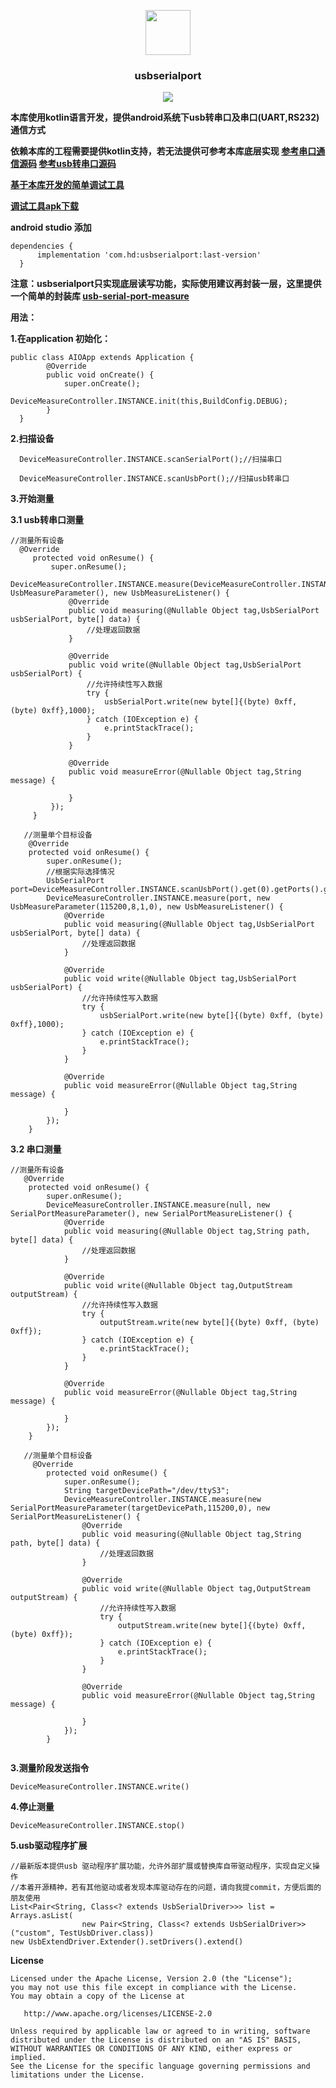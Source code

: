<p align="center">
	<img width="72" height="72" src="art/icon.png"/>
</p>
<h3 align="center">usbserialport</h3>
<p align="center">
<a href="https://github.com/HelloHuDi/usb-with-serial-port/releases" target="_blank"><img src="https://img.shields.io/badge/release-v0.4.1-blue.svg"></img></a>
</p>

**本库使用kotlin语言开发，提供android系统下usb转串口及串口(UART,RS232)通信方式**

**依赖本库的工程需要提供kotlin支持，若无法提供可参考本库底层实现 [参考串口通信源码](https://github.com/cepr/android-serialport-api) [参考usb转串口源码](https://github.com/mik3y/usb-serial-for-android)** 

**[基于本库开发的简单调试工具](https://github.com/HelloHuDi/usbSerialPortTools)**

**[调试工具apk下载](https://raw.githubusercontent.com/HelloHuDi/usbSerialPortTools/master/app/release/app-release.apk)**

**android studio 添加**

```
dependencies {
      implementation 'com.hd:usbserialport:last-version'
  }
```
**注意：usbserialport只实现底层读写功能，实际使用建议再封装一层，这里提供一个简单的封装库 [usb-serial-port-measure](MEASURE.md)**

**用法：**

**1.在application 初始化：**
```
public class AIOApp extends Application {
        @Override
        public void onCreate() {
            super.onCreate();
            DeviceMeasureController.INSTANCE.init(this,BuildConfig.DEBUG);
        }
  }
```

**2.扫描设备**
```
  DeviceMeasureController.INSTANCE.scanSerialPort();//扫描串口
  
  DeviceMeasureController.INSTANCE.scanUsbPort();//扫描usb转串口
```

**3.开始测量**

**3.1 usb转串口测量**
```
//测量所有设备
  @Override
     protected void onResume() {
         super.onResume();
         DeviceMeasureController.INSTANCE.measure(DeviceMeasureController.INSTANCE.scanUsbPort(),new UsbMeasureParameter(), new UsbMeasureListener() {
             @Override
             public void measuring(@Nullable Object tag,UsbSerialPort usbSerialPort, byte[] data) {
                 //处理返回数据
             }
 
             @Override
             public void write(@Nullable Object tag,UsbSerialPort usbSerialPort) {
                 //允许持续性写入数据
                 try {
                     usbSerialPort.write(new byte[]{(byte) 0xff, (byte) 0xff},1000);
                 } catch (IOException e) {
                     e.printStackTrace();
                 }
             }
 
             @Override
             public void measureError(@Nullable Object tag,String message) {
                
             }
         });
     }
```
```
   //测量单个目标设备 
    @Override
    protected void onResume() {
        super.onResume();
        //根据实际选择情况
        UsbSerialPort port=DeviceMeasureController.INSTANCE.scanUsbPort().get(0).getPorts().get(0);
        DeviceMeasureController.INSTANCE.measure(port, new UsbMeasureParameter(115200,8,1,0), new UsbMeasureListener() {
            @Override
            public void measuring(@Nullable Object tag,UsbSerialPort usbSerialPort, byte[] data) {
                //处理返回数据
            }

            @Override
            public void write(@Nullable Object tag,UsbSerialPort usbSerialPort) {
                //允许持续性写入数据
                try {
                    usbSerialPort.write(new byte[]{(byte) 0xff, (byte) 0xff},1000);
                } catch (IOException e) {
                    e.printStackTrace();
                }
            }

            @Override
            public void measureError(@Nullable Object tag,String message) {
                
            }
        });
    } 

```

**3.2 串口测量**
```
//测量所有设备
   @Override
    protected void onResume() {
        super.onResume();
        DeviceMeasureController.INSTANCE.measure(null, new SerialPortMeasureParameter(), new SerialPortMeasureListener() {
            @Override
            public void measuring(@Nullable Object tag,String path, byte[] data) {
                //处理返回数据
            }

            @Override
            public void write(@Nullable Object tag,OutputStream outputStream) {
                //允许持续性写入数据
                try {
                    outputStream.write(new byte[]{(byte) 0xff, (byte) 0xff});
                } catch (IOException e) {
                    e.printStackTrace();
                }
            }
                
            @Override
            public void measureError(@Nullable Object tag,String message) {

            }
        });
    }
```
```
   //测量单个目标设备 
     @Override
        protected void onResume() {
            super.onResume();
            String targetDevicePath="/dev/ttyS3";
            DeviceMeasureController.INSTANCE.measure(new SerialPortMeasureParameter(targetDevicePath,115200,0), new SerialPortMeasureListener() {
                @Override
                public void measuring(@Nullable Object tag,String path, byte[] data) {
                    //处理返回数据
                }

                @Override
                public void write(@Nullable Object tag,OutputStream outputStream) {
                    //允许持续性写入数据
                    try {
                        outputStream.write(new byte[]{(byte) 0xff, (byte) 0xff});
                    } catch (IOException e) {
                        e.printStackTrace();
                    }
                }
                
                @Override
                public void measureError(@Nullable Object tag,String message) {
    
                }
            });
        }


```

**3.测量阶段发送指令**
```
DeviceMeasureController.INSTANCE.write()
```

**4.停止测量**
```
DeviceMeasureController.INSTANCE.stop()
```

**5.usb驱动程序扩展**
```
//最新版本提供usb 驱动程序扩展功能，允许外部扩展或替换库自带驱动程序，实现自定义操作
//本着开源精神，若有其他驱动或者发现本库驱动存在的问题，请向我提commit，方便后面的朋友使用
List<Pair<String, Class<? extends UsbSerialDriver>>> list = Arrays.asList(
                new Pair<String, Class<? extends UsbSerialDriver>>("custom", TestUsbDriver.class))
new UsbExtendDriver.Extender().setDrivers().extend()
```

**License**

    Licensed under the Apache License, Version 2.0 (the "License");
    you may not use this file except in compliance with the License.
    You may obtain a copy of the License at

       http://www.apache.org/licenses/LICENSE-2.0

    Unless required by applicable law or agreed to in writing, software
    distributed under the License is distributed on an "AS IS" BASIS,
    WITHOUT WARRANTIES OR CONDITIONS OF ANY KIND, either express or implied.
    See the License for the specific language governing permissions and
    limitations under the License.

